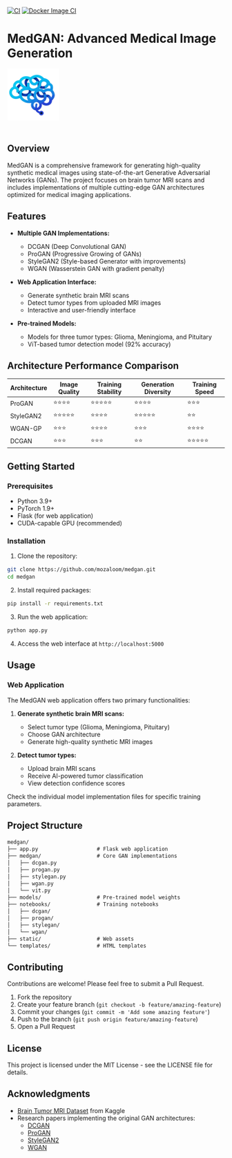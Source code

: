 [![CI](https://github.com/mozaloom/medgan/actions/workflows/main.yml/badge.svg)](https://github.com/mozaloom/medgan/actions/workflows/main.yml)
[![Docker Image CI](https://github.com/mozaloom/medgan/actions/workflows/push-docker.yml/badge.svg)](https://github.com/mozaloom/medgan/actions/workflows/push-docker.yml)

# MedGAN: Advanced Medical Image Generation

<img src="static/css/Blue_ABstract_Brain_Technology_Logo__1_-removebg-preview.png" alt="medgan Logo" width="120" style="margin-bottom: 20px;">

## Overview

MedGAN is a comprehensive framework for generating high-quality synthetic medical images using state-of-the-art Generative Adversarial Networks (GANs). The project focuses on brain tumor MRI scans and includes implementations of multiple cutting-edge GAN architectures optimized for medical imaging applications.

## Features

- **Multiple GAN Implementations:**
  - DCGAN (Deep Convolutional GAN)
  - ProGAN (Progressive Growing of GANs)
  - StyleGAN2 (Style-based Generator with improvements)
  - WGAN (Wasserstein GAN with gradient penalty)

- **Web Application Interface:**
  - Generate synthetic brain MRI scans
  - Detect tumor types from uploaded MRI images
  - Interactive and user-friendly interface

- **Pre-trained Models:**
  - Models for three tumor types: Glioma, Meningioma, and Pituitary
  - ViT-based tumor detection model (92% accuracy)

## Architecture Performance Comparison

| Architecture | Image Quality | Training Stability | Generation Diversity | Training Speed |
|--------------|---------------|--------------------|-----------------------|---------------|
| ProGAN       | ⭐⭐⭐⭐     | ⭐⭐⭐⭐⭐        | ⭐⭐⭐⭐            | ⭐⭐⭐        |
| StyleGAN2    | ⭐⭐⭐⭐⭐   | ⭐⭐⭐⭐          | ⭐⭐⭐⭐⭐          | ⭐⭐         |
| WGAN-GP      | ⭐⭐⭐       | ⭐⭐⭐⭐          | ⭐⭐⭐              | ⭐⭐⭐⭐     |
| DCGAN        | ⭐⭐⭐       | ⭐⭐⭐            | ⭐⭐                | ⭐⭐⭐⭐⭐   |

## Getting Started

### Prerequisites
- Python 3.9+
- PyTorch 1.9+
- Flask (for web application)
- CUDA-capable GPU (recommended)

### Installation

1. Clone the repository:
```bash
git clone https://github.com/mozaloom/medgan.git
cd medgan
```

2. Install required packages:
```bash
pip install -r requirements.txt
```

3. Run the web application:
```bash
python app.py
```

4. Access the web interface at `http://localhost:5000`

## Usage

### Web Application

The MedGAN web application offers two primary functionalities:

1. **Generate synthetic brain MRI scans:**
   - Select tumor type (Glioma, Meningioma, Pituitary)
   - Choose GAN architecture
   - Generate high-quality synthetic MRI images

2. **Detect tumor types:**
   - Upload brain MRI scans
   - Receive AI-powered tumor classification
   - View detection confidence scores


Check the individual model implementation files for specific training parameters.

## Project Structure

```
medgan/
├── app.py                   # Flask web application
├── medgan/                  # Core GAN implementations
│   ├── dcgan.py
│   ├── progan.py
│   ├── stylegan.py
│   ├── wgan.py
│   └── vit.py
├── models/                  # Pre-trained model weights
├── notebooks/               # Training notebooks
│   ├── dcgan/
│   ├── progan/
│   ├── stylegan/
│   └── wgan/
├── static/                  # Web assets
└── templates/               # HTML templates
```

## Contributing

Contributions are welcome! Please feel free to submit a Pull Request.

1. Fork the repository
2. Create your feature branch (`git checkout -b feature/amazing-feature`)
3. Commit your changes (`git commit -m 'Add some amazing feature'`)
4. Push to the branch (`git push origin feature/amazing-feature`)
5. Open a Pull Request

## License

This project is licensed under the MIT License - see the LICENSE file for details.

## Acknowledgments

- [Brain Tumor MRI Dataset](https://www.kaggle.com/datasets/masoudnickparvar/brain-tumor-mri-dataset/data) from Kaggle
- Research papers implementing the original GAN architectures:
  - [DCGAN](https://arxiv.org/abs/1511.06434)
  - [ProGAN](https://arxiv.org/abs/1710.10196)
  - [StyleGAN2](https://arxiv.org/abs/1912.04958)
  - [WGAN](https://arxiv.org/abs/1701.07875)